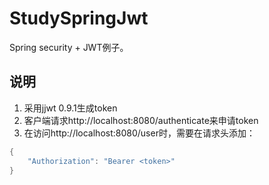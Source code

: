 # StudySpringJwt

Spring security + JWT例子。

## 说明

1. 采用jjwt 0.9.1生成token
2. 客户端请求http://localhost:8080/authenticate来申请token
3. 在访问http://localhost:8080/user时，需要在请求头添加：
```java
{
    "Authorization": "Bearer <token>"
}